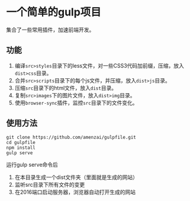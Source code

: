 # 一个简单的gulp项目
集合了一些常用插件，加速前端开发。

## 功能
1. 编译`src>styles`目录下的less文件，对一些CSS3代码加前缀，压缩，放入`dist>css`目录。
2. 合并`src>scripts`目录下的每个js文件，并压缩，放入`dist>js`目录。
3. 压缩`src`目录下的html文件，放入`dist`目录。
4. 复制`src>images`下的图片文件，放入`dist>img`目录。
5. 使用`browser-sync`插件，监控`src`目录下的文件变化。

## 使用方法
```
git clone https://github.com/amenzai/gulpfile.git
cd gulpfile
npm install
gulp serve
```
运行gulp serve命令后

1. 在本目录生成一个dist文件夹（里面就是生成的网站）
2. 监听src目录下所有文件的变更
3. 在2016端口启动服务器，浏览器自动打开生成的网站
